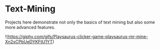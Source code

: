 # Text-Mining
Projects here demonstrate not only the basics of text mining but also some more advanced features.

!(https://giphy.com/gifs/Playsaurus-clicker-game-playsaurus-mr-mine-Xn2xCPbUeDYKFtU1YT)
